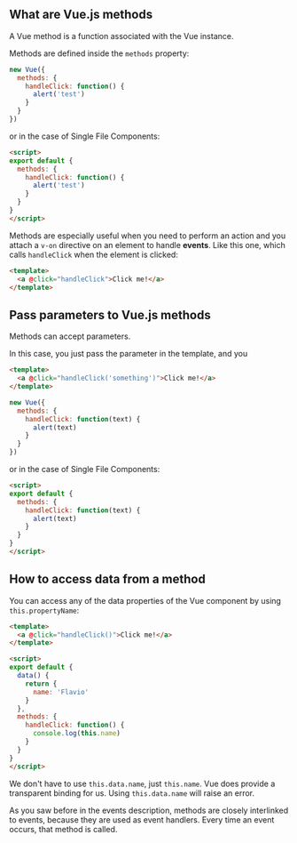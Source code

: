 ## What are Vue.js methods

A Vue method is a function associated with the Vue instance.

Methods are defined inside the `methods` property:

```js
new Vue({
  methods: {
    handleClick: function() {
      alert('test')
    }
  }
})
```

or in the case of Single File Components:

```html
<script>
export default {
  methods: {
    handleClick: function() {
      alert('test')
    }
  }
}
</script>
```

Methods are especially useful when you need to perform an action and you attach a `v-on` directive on an element to handle **events**. Like this one, which calls `handleClick` when the element is clicked:

```html
<template>
  <a @click="handleClick">Click me!</a>
</template>
```

## Pass parameters to Vue.js methods

Methods can accept parameters.

In this case, you just pass the parameter in the template, and you

```html
<template>
  <a @click="handleClick('something')">Click me!</a>
</template>
```

```js
new Vue({
  methods: {
    handleClick: function(text) {
      alert(text)
    }
  }
})
```

or in the case of Single File Components:

```html
<script>
export default {
  methods: {
    handleClick: function(text) {
      alert(text)
    }
  }
}
</script>
```

## How to access data from a method

You can access any of the data properties of the Vue component by using `this.propertyName`:

```html
<template>
  <a @click="handleClick()">Click me!</a>
</template>

<script>
export default {
  data() {
    return {
      name: 'Flavio'
    }
  },
  methods: {
    handleClick: function() {
      console.log(this.name)
    }
  }
}
</script>
```

We don't have to use `this.data.name`, just `this.name`. Vue does provide a transparent binding for us. Using `this.data.name` will raise an error.

As you saw before in the events description, methods are closely interlinked to events, because they are used as event handlers. Every time an event occurs, that method is called.
